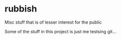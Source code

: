 # rubbish
Misc stuff that is of lesser interest for the public

Some of the stuff in this project is just me testsing git...